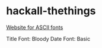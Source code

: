 # hackall-thethings

[Website for ASCII fonts](http://patorjk.com/software/taag)

Title Font:     Bloody
Date Font:      Basic